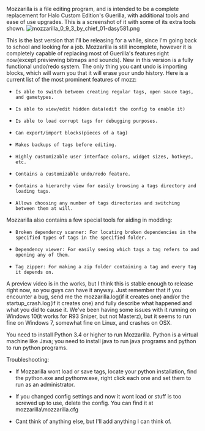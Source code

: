 Mozzarilla is a file editing program, and is intended to be a complete replacement for Halo Custom Edition's Guerilla, with additional tools and ease of use upgrades. This is a screenshot of it with some of its extra tools shown.
![mozzarilla_0_9_3_by_chief_01-dasy581.png](https://bitbucket.org/repo/75eEL8/images/1306443699-mozzarilla_0_9_3_by_chief_01-dasy581.png)

This is the last version that I'll be releasing for a while, since I'm going back to school and looking for a job. Mozzarilla is still incomplete, however it is completely capable of replacing most of Guerilla's features right now(except previewing bitmaps and sounds). New in this version is a fully functional undo/redo system. The only thing you cant undo is importing blocks, which will warn you that it will erase your undo history. Here is a current list of the most prominent features of mozz:

*     Is able to switch between creating regular tags, open sauce tags, and gametypes.

*     Is able to view/edit hidden data(edit the config to enable it)

*     Is able to load corrupt tags for debugging purposes.

*     Can export/import blocks(pieces of a tag)

*     Makes backups of tags before editing.

*     Highly customizable user interface colors, widget sizes, hotkeys, etc.

*     Contains a customizable undo/redo feature.

*     Contains a hierarchy view for easily browsing a tags directory and loading tags.

*     Allows choosing any number of tags directories and switching between them at will.



Mozzarilla also contains a few special tools for aiding in modding:


*     Broken dependency scanner: For locating broken dependencies in the specified types of tags in the specified folder.

*     Dependency viewer: For easily seeing which tags a tag refers to and opening any of them.

*     Tag zipper: For making a zip folder containing a tag and every tag it depends on.


A preview video is in the works, but I think this is stable enough to release right now, so you guys can have it anyway. Just remember that if you encounter a bug, send me the mozzarilla.log(if it creates one) and/or the startup_crash.log(if it creates one) and fully describe what happened and what you did to cause it. We've been having some issues with it running on Windows 10(it works for R93 Sniper, but not Masterz), but it seems to run fine on Windows 7, somewhat fine on Linux, and crashes on OSX.

You need to install Python 3.4 or higher to run Mozzarilla. Python is a virtual machine like Java; you need to install java to run java programs and python to run python programs.


Troubleshooting:


*    If Mozzarilla wont load or save tags, locate your python installation, find the python.exe and pythonw.exe, right click each one and set them to run as an administrator.

*    If you changed config settings and now it wont load or stuff is too screwed up to use, delete the config. You can find it at mozzarilla\mozzarilla.cfg

*    Cant think of anything else, but I'll add anything I can think of.